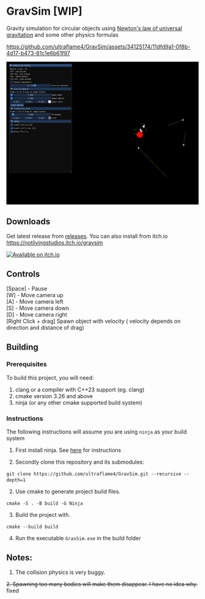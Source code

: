 # GravSim [WIP]
Gravity simulation for circular objects using [Newton's law of universal gravitation](https://en.wikipedia.org/wiki/Newton%27s_law_of_universal_gravitation)
and some other physics formulas


https://github.com/ultraflame4/GravSim/assets/34125174/11dfd9a1-0f8b-4d17-b473-81c1e6b61f97


![img.png](blob/img.png)

## Downloads
Get latest release from [releases](https://github.com/ultraflame4/GravSim/releases).
You can also install from itch.io https://notlivingstudios.itch.io/gravsim

<a href="https://notlivingstudios.itch.io/gravsim" target="_blank"><img src="https://static.itch.io/images/badge-color.svg" 
alt="Available on itch.io" height="60"/></a>

## Controls
[Space] - Pause <br/>
[W] - Move camera up <br/>
[A] - Move camera left <br/>
[S] - Move camera down <br/>
[D] - Move camera right <br/>
[Right Click + drag] Spawn object with velocity ( velocity depends on direction and distance of drag) <br/>

## Building

### Prerequisites
To build this project, you will need:
1. clang or a compiler with C++23 support (eg. clang)
2. cmake version 3.26 and above
3. ninja (or any other cmake supported build system)

### Instructions
The following instructions will assume you are using `ninja` as your build system
1. First install ninja. See [here](https://github.com/ninja-build/ninja/wiki/Pre-built-Ninja-packages) for instructions

2. Secondly clone this repository and its submodules:
```shell
git clone https://github.com/ultraflame4/GravSim.git --recursive --depth=1
```
2. Use cmake to generate project build files.
```shell
cmake -S . -B build -G Ninja
```
3. Build the project with.
```shell
cmake --build build
```
4. Run the executable `GravSim.exe` in the build folder

## Notes:
1. The collision physics is very buggy.

~~2. Spawning too many bodies will make them disappear. I have no idea why.~~ fixed
